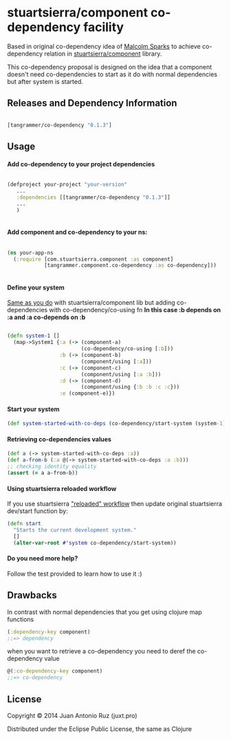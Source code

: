 # stuartsierra/component co-dependency facility
Based in original co-dependency idea of [Malcolm Sparks](https://github.com/juxt/component) to achieve co-dependency relation in
[stuartsierra/component](https://github.com/stuartsierra/component) library.

This co-dependency proposal is designed on the idea that a component doesn't need co-dependencies to start as it do with normal dependencies but after system is started. 

## Releases and Dependency Information


```clojure

[tangrammer/co-dependency "0.1.3"]

```


## Usage

#### Add co-dependency to your project dependencies

```clojure

(defproject your-project "your-version"
   ...
   :dependencies [[tangrammer/co-dependency "0.1.3"]]        
   ...
   )
   
```


#### Add component and co-dependency to your ns:

```clojure

(ns your-app-ns
  (:require [com.stuartsierra.component :as component]
            [tangrammer.component.co-dependency :as co-dependency]))
            

```

#### Define your system 

[Same as you do](https://github.com/stuartsierra/component/blob/master/test/com/stuartsierra/component_test.clj#L114-L121) with stuartsierra/component lib but adding co-dependencies with co-dependency/co-using fn
**In this case :b depends on :a and :a co-depends on :b**

```clojure

(defn system-1 []
  (map->System1 {:a (-> (component-a)
                        (co-dependency/co-using [:b]))
                 :b (-> (component-b)
                        (component/using [:a]))
                 :c (-> (component-c)
                        (component/using [:a :b]))
                 :d (-> (component-d)
                        (component/using {:b :b :c :c}))
                 :e (component-e)})

```

#### Start your system
```clojure
(def system-started-with-co-deps (co-dependency/start-system (system-1)))
```

#### Retrieving co-dependencies values
```clojure
(def a (-> system-started-with-co-deps :a))
(def a-from-b (:a @(-> system-started-with-co-deps :a :b)))
;; checking identity equality
(assert (= a a-from-b))
```

#### Using stuartsierra reloaded workflow

If you use stuartsierra ["reloaded" workflow](http://thinkrelevance.com/blog/2013/06/04/clojure-workflow-reloaded) then update original stuartsierra dev/start function by:
```clojure
(defn start
  "Starts the current development system."
  []
  (alter-var-root #'system co-dependency/start-system))
```

#### Do you need more help?
Follow the test provided to learn how to use it :)


## Drawbacks
In contrast with normal dependencies that you get using clojure map functions 

```clojure
(:dependency-key component) 
;;=> dependency
```

when you want to retrieve a co-dependency you need to deref the co-dependency value 

```clojure  
@(:co-dependency-key component)    
;;=> co-dependency
```



## License

Copyright © 2014 Juan Antonio Ruz (juxt.pro)

Distributed under the Eclipse Public License, the same as Clojure
